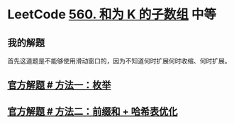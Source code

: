 # LeetCode [560. 和为 K 的子数组](https://leetcode-cn.com/problems/subarray-sum-equals-k/) 中等

## 我的解题

首先这道题是不能够使用滑动窗口的，因为不知道何时扩展何时收缩、何时扩展。

## [官方解题 # 方法一：枚举](https://leetcode-cn.com/problems/subarray-sum-equals-k/solution/he-wei-kde-zi-shu-zu-by-leetcode-solution/)





## [官方解题 # 方法二：前缀和 + 哈希表优化](https://leetcode-cn.com/problems/subarray-sum-equals-k/solution/he-wei-kde-zi-shu-zu-by-leetcode-solution/)